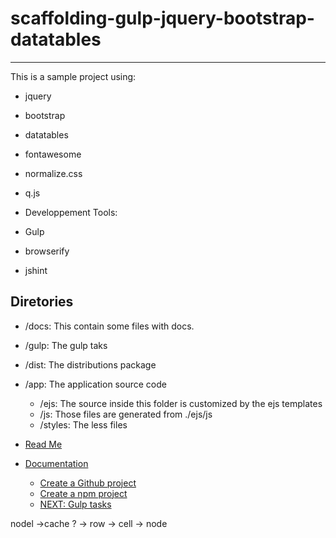 # scaffolding-gulp-jquery-bootstrap-datatables
----------------------------------------------

This is a sample project using: 
* jquery
* bootstrap
* datatables
* fontawesome
* normalize.css
* q.js


* Developpement Tools:
 * Gulp
 * browserify
 * jshint 


## Diretories
* /docs: This contain some files with docs.
* /gulp: The gulp taks
* /dist: The distributions package
* /app: The application source code
  * /ejs: The source inside this folder is customized by the ejs templates
  * /js:  Those files are generated from ./ejs/js
  * /styles: The less files



* [Read Me](/readme.md)
* [Documentation](/docs/readme.md)
  * [Create a Github project](/docs/create-project.md)
  * [Create a npm project](/docs/npm-instalation.md)
  * [NEXT: Gulp tasks](/docs/gulp.md)



nodel ->cache ? -> row -> cell -> node